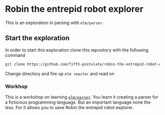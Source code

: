 # Robin the entrepid robot explorer
This is an exploration in parsing with `elm/parser`.

## Start the exploration
In order to start this exploration clone this repository with the following command

```sh
git clone https://github.com/fifth-postulate/robin-the-entrepid-robot-explorer.git
```

Change directory and fire up `elm reactor` and read on

### Workhop
This is a workshop on learning [`elm/parser`][elm/parser]. You learn it creating a parser for a ficticious programming language. But an important language none the less. For it allows you to save Robin the entrepid robot explorer.

[elm/parser]: https://package.elm-lang.org/packages/elm/parser/latest/ 